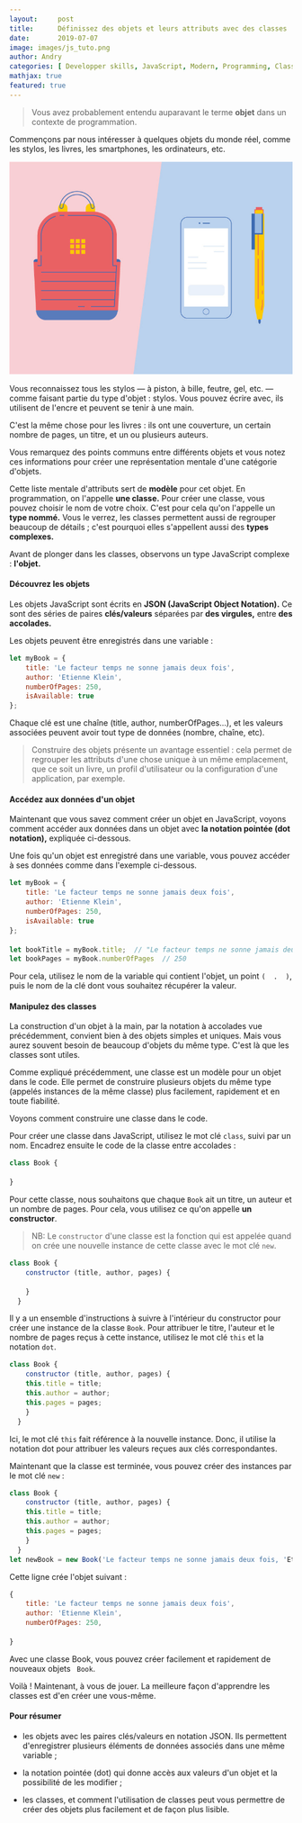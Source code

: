 ```yaml
---
layout:     post
title:      Définissez des objets et leurs attributs avec des classes
date:       2019-07-07
image: images/js_tuto.png
author: Andry
categories: [ Developper skills, JavaScript, Modern, Programming, Classes, Objects ]
mathjax: true
featured: true
---
```


>Vous avez probablement entendu auparavant le terme **objet** dans un contexte de programmation.



Commençons par nous intéresser à quelques objets du monde réel, comme les stylos, les livres, les smartphones, les ordinateurs, etc.

![sublime](/images/objects.jpg)

Vous reconnaissez tous les stylos — à piston, à bille, feutre, gel, etc. — comme faisant partie du type d'objet : stylos. Vous pouvez écrire avec, ils utilisent de l'encre et peuvent se tenir à une main.

C'est la même chose pour les livres : ils ont une couverture, un certain nombre de pages, un titre, et un ou plusieurs auteurs.

Vous remarquez des points communs entre différents objets et vous notez ces informations pour créer une représentation mentale d'une catégorie d'objets.

Cette liste mentale d'attributs sert de **modèle** pour cet objet. En programmation, on l'appelle **une classe.** Pour créer une classe, vous pouvez choisir le nom de votre choix. C'est pour cela qu'on l'appelle un **type nommé.** Vous le verrez, les classes permettent aussi de regrouper beaucoup de détails ; c'est pourquoi elles s'appellent aussi des **types complexes.**

Avant de plonger dans les classes, observons un type JavaScript complexe : **l'objet.**

#### Découvrez les objets

Les objets JavaScript sont écrits en **JSON (JavaScript Object Notation).** Ce sont des séries de paires **clés/valeurs** séparées par **des virgules,** entre **des accolades.**

 Les objets peuvent être enregistrés dans une variable :

```javascript
let myBook = {
    title: 'Le facteur temps ne sonne jamais deux fois',
    author: 'Etienne Klein',
    numberOfPages: 250,
    isAvailable: true
};
```

Chaque clé est une chaîne (title, author, numberOfPages...), et les valeurs associées peuvent avoir tout type de données (nombre, chaîne, etc).

> Construire des objets présente un avantage essentiel : cela permet de regrouper les attributs d'une chose unique à un même emplacement, que ce soit un livre, un profil d'utilisateur ou la configuration d'une application, par exemple.

#### Accédez aux données d'un objet

Maintenant que vous savez comment créer un objet en JavaScript, voyons comment accéder aux données dans un objet avec **la notation pointée (dot notation),** expliquée ci-dessous.

Une fois qu'un objet est enregistré dans une variable, vous pouvez accéder à ses données comme dans l'exemple ci-dessous.

```javascript
let myBook = {
    title: 'Le facteur temps ne sonne jamais deux fois',
    author: 'Etienne Klein',
    numberOfPages: 250,
    isAvailable: true
};

let bookTitle = myBook.title;  // "Le facteur temps ne sonne jamais deux fois"
let bookPages = myBook.numberOfPages  // 250
```
Pour cela, utilisez le nom de la variable qui contient l'objet, un point `(  .  )`, puis le nom de la clé dont vous souhaitez récupérer la valeur.

#### Manipulez des classes

La construction d'un objet à la main, par la notation à accolades vue précédemment, convient bien à des objets simples et uniques. Mais vous aurez souvent besoin de beaucoup d'objets du même type. C'est là que les classes sont utiles.

Comme expliqué précédemment, une classe est un modèle pour un objet dans le code. Elle permet de construire plusieurs objets du même type (appelés instances de la même classe) plus facilement, rapidement et en toute fiabilité.

Voyons comment construire une classe dans le code.

Pour créer une classe dans JavaScript, utilisez le mot clé  `class`, suivi par un nom. Encadrez ensuite le code de la classe entre accolades :

```javascript
class Book {

}
```

Pour cette classe, nous souhaitons que chaque  `Book`  ait un titre, un auteur et un nombre de pages. Pour cela, vous utilisez ce qu'on appelle **un constructor**.

> NB: Le  `constructor` d'une classe est la fonction qui est appelée quand on crée une nouvelle instance de cette classe avec le mot clé `new`.

```javascript
class Book {
    constructor (title, author, pages) {

    }
  }
```

Il y a un ensemble d'instructions à suivre à l'intérieur du  constructor  pour créer une instance de la classe  `Book`. Pour attribuer le titre, l'auteur et le nombre de pages reçus à cette instance, utilisez le mot clé  `this`  et la notation `dot`.


```javascript
class Book {
    constructor (title, author, pages) {
    this.title = title;
    this.author = author;
    this.pages = pages;
    }
  }

```
Ici, le mot clé  `this`  fait référence à la nouvelle instance. Donc, il utilise la notation dot pour attribuer les valeurs reçues aux clés correspondantes.

Maintenant que la classe est terminée, vous pouvez créer des instances par le mot clé  `new`  :

```javascript
class Book {
    constructor (title, author, pages) {
    this.title = title;
    this.author = author;
    this.pages = pages;
    }
  }
let newBook = new Book('Le facteur temps ne sonne jamais deux fois, 'Etienne Klein', 250 );
```
Cette ligne crée l'objet suivant :

```javascript
{
    title: 'Le facteur temps ne sonne jamais deux fois',
    author: 'Etienne Klein',
    numberOfPages: 250,

}
```
Avec une classe  Book, vous pouvez créer facilement et rapidement de nouveaux objets ` Book`.

Voilà ! Maintenant, à vous de jouer. La meilleure façon d'apprendre les classes est d'en créer une vous-même.

#### Pour résumer

* les objets avec les paires clés/valeurs en notation JSON. Ils permettent d'enregistrer plusieurs éléments de données associés dans une même variable ;

* la notation pointée (dot) qui donne accès aux valeurs d'un objet et la possibilité de les modifier ;

* les classes, et comment l'utilisation de classes peut vous permettre de créer des objets plus facilement et de façon plus lisible.

